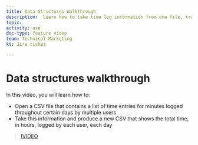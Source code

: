 ```yaml
---
title: Data Structures Walkthrough
description:  Learn how to take time log information from one file, transform it, and produce a new file with the transformed data in [!DNL Adobe Workfront Fusion].
topic: 
activity: use
doc-type: feature video
team: Technical Marketing
kt: Jira ticket 

---
```

# Data structures walkthrough

In this video, you will learn how to:

* Open a CSV file that contains a list of time entries for minutes logged throughout certain days by multiple users
* Take this information and produce a new CSV that shows the total time, in hours, logged by each user, each day

>[!VIDEO](https://video.tv.adobe.com/v/335294/?quality=12)
